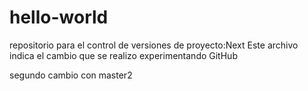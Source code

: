 # hello-world
repositorio para el control de versiones de proyecto:Next
Este archivo indica el cambio que se realizo experimentando GitHub

segundo cambio con master2
